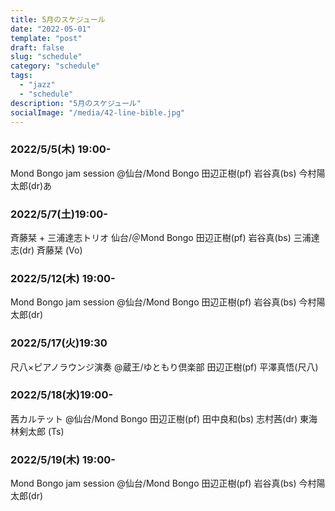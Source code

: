```yaml
---
title: 5月のスケジュール
date: "2022-05-01"
template: "post"
draft: false
slug: "schedule"
category: "schedule"
tags:
  - "jazz"
  - "schedule"
description: "5月のスケジュール"
socialImage: "/media/42-line-bible.jpg"
---
```

### 2022/5/5(木) 19:00-
Mond Bongo jam session
@仙台/Mond Bongo
田辺正樹(pf) 岩谷真(bs) 今村陽太郎(dr)あ

### 2022/5/7(土)19:00-
斉藤栞 + 三浦達志トリオ
仙台/＠Mond Bongo
田辺正樹(pf) 岩谷真(bs) 三浦達志(dr) 斉藤栞 (Vo)

### 2022/5/12(木) 19:00- 
Mond Bongo jam session
@仙台/Mond Bongo
田辺正樹(pf) 岩谷真(bs) 今村陽太郎(dr)

### 2022/5/17(火)19:30
尺八×ピアノラウンジ演奏
@蔵王/ゆともり倶楽部
田辺正樹(pf) 平澤真悟(尺八)

### 2022/5/18(水)19:00-
茜カルテット
@仙台/Mond Bongo
田辺正樹(pf) 田中良和(bs) 志村茜(dr) 東海林剣太郎 (Ts)

### 2022/5/19(木) 19:00- 
Mond Bongo jam session
@仙台/Mond Bongo
田辺正樹(pf) 岩谷真(bs) 今村陽太郎(dr)